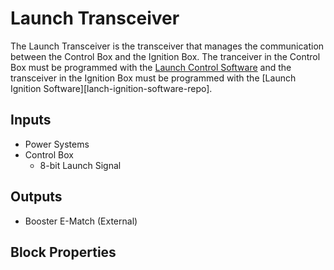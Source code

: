 Launch Transceiver
======================
<!-- Block Definition -->
The Launch Transceiver is the transceiver that manages the communication between the Control Box and the Ignition Box. The tranceiver in the Control Box must be programmed with the [Launch Control Software][launch-control-software-repo] and the transceiver in the Ignition Box must be programmed with the [Launch Ignition Software][lanch-ignition-software-repo].

Inputs
--------
- Power Systems
- Control Box
  - 8-bit Launch Signal

Outputs
---------
- Booster E-Match (External)

Block Properties
---------------------------

<!-- Links -->
[launch-control-software-repo]: https://github.com/HART-Avionics/OSU-HART-Launch-Control-Software
[launch-ignition-software-repo]: https://github.com/HART-Avionics/OSU-HART-Launch-Ignition-Software

